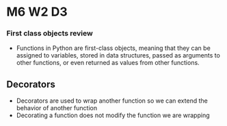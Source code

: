 # M6 W2 D3

### First class objects review

- Functions in Python are first-class objects, meaning that they can be assigned to variables, stored in data structures, passed as arguments to other functions, or even returned as values from other functions.

## Decorators

- Decorators are used to wrap another function so we can extend the behavior of another function
- Decorating a function does not modify the function we are wrapping
